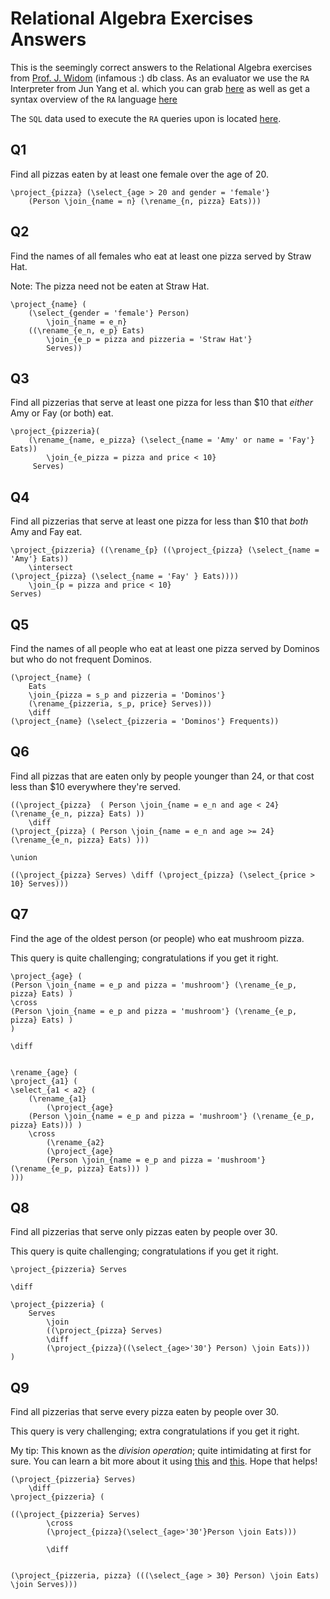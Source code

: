# Relational Algebra Exercises Answers

This is the seemingly correct answers to the Relational Algebra 
exercises from [Prof. J. Widom][1] (infamous :) db class. As an evaluator
we use the `RA` Interpreter from Jun Yang et al. which you can grab [here][2]
as well as get a syntax overview of the `RA` language [here][3]

The `SQL` data used to execute the `RA` queries upon is located [here][4].

## Q1

Find all pizzas eaten by at least one female over the age of 20. 

```
\project_{pizza} (\select_{age > 20 and gender = 'female'} 
    (Person \join_{name = n} (\rename_{n, pizza} Eats)))
```

## Q2

Find the names of all females who eat at least one pizza served by Straw Hat. 

Note: The pizza need not be eaten at Straw Hat.
 
```
\project_{name} (
    (\select_{gender = 'female'} Person)
        \join_{name = e_n}
    ((\rename_{e_n, e_p} Eats) 
        \join_{e_p = pizza and pizzeria = 'Straw Hat'} 
        Serves))
```

## Q3

Find all pizzerias that serve at least one pizza for less than $10 that 
*either* Amy or Fay (or both) eat. 

```
\project_{pizzeria}(
    (\rename_{name, e_pizza} (\select_{name = 'Amy' or name = 'Fay'} Eats))
        \join_{e_pizza = pizza and price < 10}
     Serves)
```

## Q4

Find all pizzerias that serve at least one pizza for less than $10 that 
*both* Amy and Fay eat. 

```
\project_{pizzeria} ((\rename_{p} ((\project_{pizza} (\select_{name = 'Amy'} Eats)) 
    \intersect 
(\project_{pizza} (\select_{name = 'Fay' } Eats))))
    \join_{p = pizza and price < 10}
Serves)
```

## Q5

Find the names of all people who eat at least one pizza served by Dominos but 
who do not frequent Dominos.

```
(\project_{name} (
    Eats 
    \join_{pizza = s_p and pizzeria = 'Dominos'} 
    (\rename_{pizzeria, s_p, price} Serves)))
    \diff    
(\project_{name} (\select_{pizzeria = 'Dominos'} Frequents)) 

```

## Q6

Find all pizzas that are eaten only by people younger than 24, or that cost less 
than $10 everywhere they're served. 

```
((\project_{pizza}  ( Person \join_{name = e_n and age < 24} (\rename_{e_n, pizza} Eats) ))
    \diff
(\project_{pizza} ( Person \join_{name = e_n and age >= 24} (\rename_{e_n, pizza} Eats) )))

\union

((\project_{pizza} Serves) \diff (\project_{pizza} (\select_{price > 10} Serves)))
```

## Q7

Find the age of the oldest person (or people) who eat mushroom pizza. 

This query is quite challenging; congratulations if you get it right.

```
\project_{age} (
(Person \join_{name = e_p and pizza = 'mushroom'} (\rename_{e_p, pizza} Eats) ) 
\cross
(Person \join_{name = e_p and pizza = 'mushroom'} (\rename_{e_p, pizza} Eats) )
)

\diff


\rename_{age} (
\project_{a1} (
\select_{a1 < a2} (
    (\rename_{a1} 
        (\project_{age} 
    (Person \join_{name = e_p and pizza = 'mushroom'} (\rename_{e_p, pizza} Eats))) )
    \cross
        (\rename_{a2}
        (\project_{age}
        (Person \join_{name = e_p and pizza = 'mushroom'} (\rename_{e_p, pizza} Eats))) )
)))
```

## Q8

Find all pizzerias that serve only pizzas eaten by people over 30. 

This query is quite challenging; congratulations if you get it right.

```
\project_{pizzeria} Serves

\diff

\project_{pizzeria} (
    Serves
        \join
        ((\project_{pizza} Serves)
        \diff
        (\project_{pizza}((\select_{age>'30'} Person) \join Eats)))
)
```

## Q9

Find all pizzerias that serve every pizza eaten by people over 30. 

This query is very challenging; extra congratulations if you get it right.

My tip: This known as the *division operation*; quite intimidating at first for sure. 
You can learn a bit more about it using [this][5] and [this][6]. Hope that helps!

```
(\project_{pizzeria} Serves)
    \diff
\project_{pizzeria} (

((\project_{pizzeria} Serves) 
        \cross 
        (\project_{pizza}(\select_{age>'30'}Person \join Eats)))
        
        \diff
        
        
(\project_{pizzeria, pizza} (((\select_{age > 30} Person) \join Eats) \join Serves)))
```


[1]: http://cs.stanford.edu/people/widom/
[2]: https://github.com/junyang/RA
[3]: https://users.cs.duke.edu/~junyang/ra/
[4]: schemas/pizza.sql
[5]: http://www.cs.arizona.edu/~mccann/research/divpresentation.pdf 
[6]: https://users.dcc.uchile.cl/~cgutierr/cursos/BD/divisionSQL.pdf